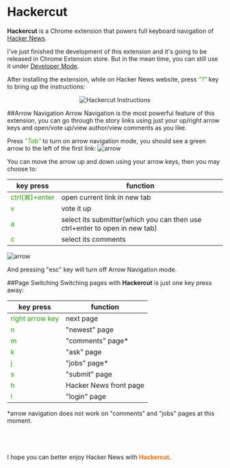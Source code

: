 Hackercut
=========

**Hackercut** is a Chrome extension that powers full keyboard navigation of [Hacker News](https://news.ycombinator.com).

I've just finished the development of this extension and it's going to be released in Chrome Extension store. But in the mean time, you can still use it under [Developer Mode](https://developer.chrome.com/extensions/faq#faq-dev-01).

After installing the extension, while on Hacker News website, press <span style="color:#23A600">*"?"*</span> key to bring up the instructions:

<p align="center">
<img src="https://raw.githubusercontent.com/zinanxing/Hackercut/master/screenshots/instructions-zoom.png" alt="Hackercut Instructions">
</p>


##Arrow Navigation
Arrow Navigation is the most powerful feature of this extension, you can go through the story links using just your up/right arrow keys and open/vote up/view author/view comments as you like.

Press <span style="color:#23A600">*"Tab"*</span> to turn on arrow navigation mode, you should see a green arrow to the left of the first link:
![arrow](https://raw.githubusercontent.com/zinanxing/Hackercut/master/screenshots/arrow.png "Arrow Navigation")

You can move the arrow up and down using your arrow keys, then you may choose to:

key press | function
--- | ---
<span style="color:#23A600">ctrl(&#8984;)+enter</span> | open current link in new tab
<span style="color:#23A600">v</span> | vote it up
<span style="color:#23A600">a</span> | select its submitter(which you can then use ctrl+enter to open in new tab)
<span style="color:#23A600">c</span> | select its comments

![arrow](https://raw.githubusercontent.com/zinanxing/Hackercut/master/screenshots/comments.png "Select comments")

And pressing "esc" key will turn off Arrow Navigation mode.

##Page Switching
Switching pages with **Hackercut** is just one key press away:

key press | function
--- | ---
<span style="color:#23A600">right arrow key</span> | next page
<span style="color:#23A600">n</span> | "newest" page
<span style="color:#23A600">m</span> | "comments" page*
<span style="color:#23A600">k</span> | "ask" page
<span style="color:#23A600">j</span> | "jobs" page*
<span style="color:#23A600">s</span> | "submit" page
<span style="color:#23A600">h</span> | Hacker News front page
<span style="color:#23A600">l</span> | "login" page

*arrow navigation does not work on "comments" and "jobs" pages at this moment.  
<br />  
<br />  
I hope you can better enjoy Hacker News with <span style="color:#FF6600">**Hackercut**</span>.  

